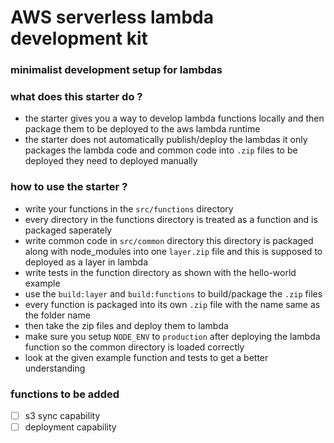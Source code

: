 # AWS serverless lambda development kit

### minimalist development setup for lambdas

### what does this starter do ?

- the starter gives you a way to develop lambda functions locally and then package them to be deployed to the aws lambda runtime
- the starter does not automatically publish/deploy the lambdas it only packages the lambda code and common code into `.zip` files to be deployed they need to deployed manually

### how to use the starter ?

- write your functions in the `src/functions` directory 
- every directory in the functions directory is treated as a function and is packaged saperately
- write common code in `src/common` directory this directory is packaged along with node_modules into one `layer.zip` file and this is supposed to deployed as a layer in lambda
- write tests in the function directory as shown with the hello-world example
- use the `build:layer` and `build:functions` to build/package the `.zip` files
- every function is packaged into its own `.zip` file with the name same as the folder name
- then take the zip files and deploy them to lambda
- make sure you setup `NODE_ENV` to `production` after deploying the lambda function so the common directory is loaded correctly
- look at the given example function and tests to get a better understanding

### functions to be added
- [ ] s3 sync capability
- [ ] deployment capability